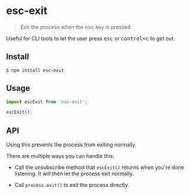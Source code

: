 # esc-exit

> Exit the process when the <kbd>esc</kbd> key is pressed

Useful for CLI tools to let the user press <kbd>esc</kbd> or <kbd>control+c</kbd> to get out.

## Install

```
$ npm install esc-exit
```

## Usage

```js
import escExit from 'esc-exit';

escExit();
```

## API

Using this prevents the process from exiting normally.

There are multiple ways you can handle this:

- Call the unsubscribe method that `escExit()` returns when you're done listening. It will then let the process exit normally.

- Call `process.exit()` to exit the process directly.
